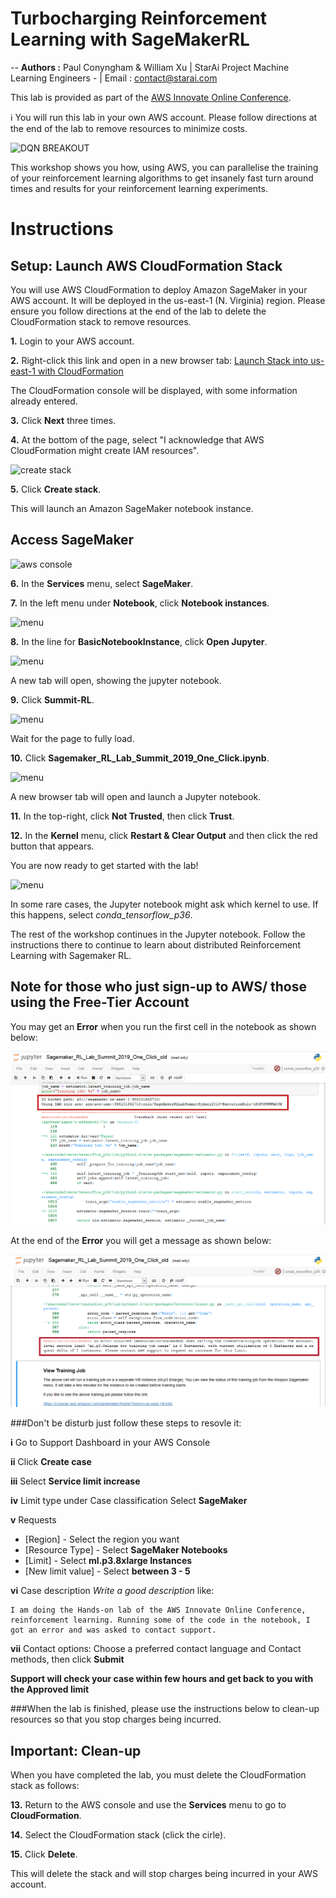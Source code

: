
# **Turbocharging Reinforcement Learning with SageMakerRL**
--
**Authors :** Paul Conyngham & William Xu | StarAi Project Machine Learning Engineers - | Email : contact@starai.com

This lab is provided as part of the [AWS Innovate Online Conference](https://aws.amazon.com/events/aws-innovate/machine-learning/).

ℹ️ You will run this lab in your own AWS account. Please follow directions at the end of the lab to remove resources to minimize costs.

![DQN BREAKOUT](https://cdn-images-1.medium.com/max/1200/1*XyIpmXXAjbXerDzmGQL1yA.gif)

This workshop shows you how, using AWS, you can parallelise the training of your reinforcement learning algorithms to get insanely fast turn around times and results for your reinforcement learning experiments.

# Instructions

## Setup: Launch AWS CloudFormation Stack

You will use AWS CloudFormation to deploy Amazon SageMaker in your AWS account. It will be deployed in the us-east-1 (N. Virginia) region. Please ensure you follow directions at the end of the lab to delete the CloudFormation stack to remove resources.

**1.** Login to your AWS account.

**2.** Right-click this link and open in a new browser tab: [Launch Stack into us-east-1 with CloudFormation](https://console.aws.amazon.com/cloudformation/home?region=us-east-1#/stacks/new?stackName=SageMakerRLLabSummitSydney2019&templateURL=https://s3-ap-southeast-2.amazonaws.com/aws-summit-2019-rl/AWS-summit_RL-CloudFormation.yml)

The CloudFormation console will be displayed, with some information already entered.

**3.** Click **Next** three times.

**4.** At the bottom of the page, select "I acknowledge that AWS CloudFormation might create IAM resources".

![create stack](images/CreateStack.png)

**5.** Click **Create stack**.

This will launch an Amazon SageMaker notebook instance.

## Access SageMaker

![aws console](images/awsconsole2.png)

**6.** In the **Services** menu, select **SageMaker**.

**7.** In the left menu under **Notebook**, click **Notebook instances**.

![menu](images/awssagemakerhome.png)

**8.** In the line for **BasicNotebookInstance**, click **Open Jupyter**.

![menu](images/openjupyter.png)

A new tab will open, showing the jupyter notebook.

**9.** Click **Summit-RL**.

![menu](images/summitRlLink.png)

Wait for the page to fully load.

**10.** Click **Sagemaker_RL_Lab_Summit_2019_One_Click.ipynb**.

![menu](images/inJupyter.png)

A new browser tab will open and launch a Jupyter notebook.

**11.** In the top-right, click **Not Trusted**, then click **Trust**.

**12.** In the **Kernel** menu, click **Restart & Clear Output** and then click the red button that appears.

You are now ready to get started with the lab!

![menu](images/restartKernel.png)

In some rare cases, the Jupyter notebook might ask which kernel to use. If this happens, select _conda_tensorflow_p36_.

The rest of the workshop continues in the Jupyter notebook. Follow the instructions there to continue to learn about distributed Reinforcement Learning with Sagemaker RL. 

## Note for those who just sign-up to AWS/ those using the Free-Tier Account

You may get an **Error** when you run the first cell in the notebook as shown below:

![ResourceLimit](images/ResourceLimitError1.png)

At the end of the **Error** you will get a message as shown below:

![ResourceLimit](images/ResourceLimitError2.png)

###Don't be disturb just follow these steps to resovle it:

**i** Go to Support Dashboard in your AWS Console

**ii** Click **Create case**

**iii** Select **Service limit increase**

**iv** Limit type under Case classification Select **SageMaker**

**v** Requests

* [Region] - Select the region you want
* [Resource Type] - Select **SageMaker Notebooks**
* [Limit] - Select **ml.p3.8xlarge Instances**
* [New limit value] - Select **between 3 - 5**

**vi** Case description *Write a good description* like: 

```
I am doing the Hands-on lab of the AWS Innovate Online Conference, reinforcement learning. Running some of the code in the notebook, I got an error and was asked to contact support.
```

**vii** Contact options: Choose a preferred contact language and Contact methods, then click **Submit**

**Support will check your case within few hours and get back to you with the Approved limit**

###When the lab is finished, please use the instructions below to clean-up resources so that you stop charges being incurred.

## Important: Clean-up

When you have completed the lab, you must delete the CloudFormation stack as follows:

**13.** Return to the AWS console and use the **Services** menu to go to **CloudFormation**.

**14.** Select the CloudFormation stack (click the cirle).

**15.** Click **Delete**.

This will delete the stack and will stop charges being incurred in your AWS account.
